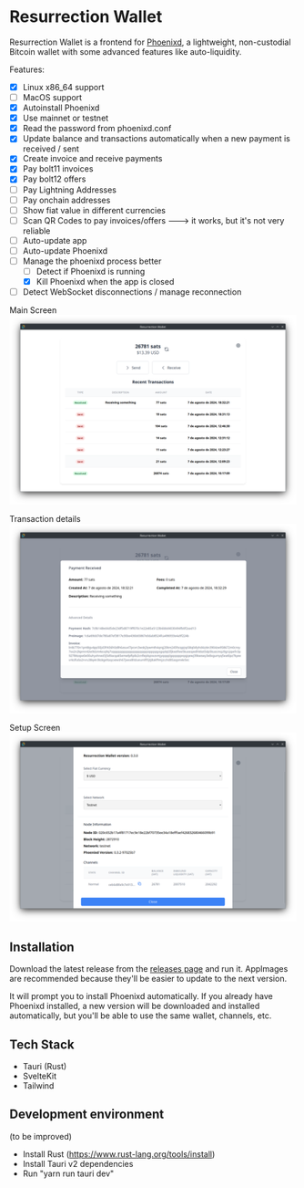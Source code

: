 # Resurrection Wallet
Resurrection Wallet is a frontend for [Phoenixd](https://github.com/phoenixrails/phoenixd), a lightweight, non-custodial Bitcoin wallet with some advanced features like auto-liquidity.

Features:
- [x] Linux x86_64 support
- [ ] MacOS support
- [x] Autoinstall Phoenixd
- [x] Use mainnet or testnet
- [x] Read the password from phoenixd.conf
- [x] Update balance and transactions automatically when a new payment is received / sent
- [x] Create invoice and receive payments
- [x] Pay bolt11 invoices
- [x] Pay bolt12 offers
- [ ] Pay Lightning Addresses
- [ ] Pay onchain addresses
- [ ] Show fiat value in different currencies
- [ ] Scan QR Codes to pay invoices/offers ---> it works, but it's not very reliable
- [ ] Auto-update app
- [ ] Auto-update Phoenixd
- [ ] Manage the phoenixd process better
    - [ ] Detect if Phoenixd is running
    - [x] Kill Phoenixd when the app is closed
- [ ] Detect WebSocket disconnections / manage reconnection

Main Screen
![Main screen](screenshots/image1.png)

Transaction details
![Transaction details](screenshots/image2.png)

Setup Screen
![Setup Screen](screenshots/image3.png)
## Installation

Download the latest release from the [releases page](https://github.com/ktecho/resurrection-wallet/releases/latest) and run it. AppImages are recommended because they'll be easier to update to the next version.

It will prompt you to install Phoenixd automatically. If you already have Phoenixd installed, a new version will be downloaded and installed automatically, but you'll be able to use the same wallet, channels, etc.

## Tech Stack
- Tauri (Rust)
- SvelteKit
- Tailwind

## Development environment
(to be improved)
- Install Rust (https://www.rust-lang.org/tools/install)
- Install Tauri v2 dependencies
- Run "yarn run tauri dev"